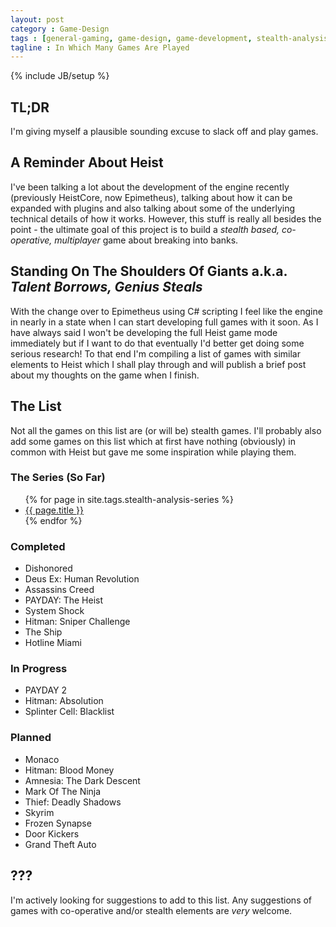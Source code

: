 ```yaml
---
layout: post
category : Game-Design
tags : [general-gaming, game-design, game-development, stealth-analysis-series]
tagline : In Which Many Games Are Played
---
```

{% include JB/setup %}


## TL;DR

I'm giving myself a plausible sounding excuse to slack off and play games.

## A Reminder About Heist

I've been talking a lot about the development of the engine recently (previously HeistCore, now Epimetheus), talking about how it can be expanded with plugins and also talking about some of the underlying technical details of how it works. However, this stuff is really all besides the point - the ultimate goal of this project is to build a _stealth based, co-operative, multiplayer_ game about breaking into banks.

## Standing On The Shoulders Of Giants a.k.a. _Talent Borrows, Genius Steals_

With the change over to Epimetheus using C# scripting I feel like the engine in nearly in a state when I can start developing full games with it soon. As I have always said I won't be developing the full Heist game mode immediately but if I want to do that eventually I'd better get doing some serious research! To that end I'm compiling a list of games with similar elements to Heist which I shall play through and will publish a brief post about my thoughts on the game when I finish.

## The List

Not all the games on this list are (or will be) stealth games. I'll probably also add some games on this list which at first have nothing (obviously) in common with Heist but gave me some inspiration while playing them.

### The Series (So Far)

<ul>
    {% for page in site.tags.stealth-analysis-series %}
    <li><a href="{{ page.url }}">{{ page.title }}</a></li>
    {% endfor %}
</ul>

### Completed

- Dishonored
- Deus Ex: Human Revolution
- Assassins Creed
- PAYDAY: The Heist
- System Shock
- Hitman: Sniper Challenge
- The Ship
- Hotline Miami

### In Progress

- PAYDAY 2
- Hitman: Absolution
- Splinter Cell: Blacklist

### Planned

- Monaco
- Hitman: Blood Money
- Amnesia: The Dark Descent
- Mark Of The Ninja
- Thief: Deadly Shadows
- Skyrim
- Frozen Synapse
- Door Kickers
- Grand Theft Auto

## ???

I'm actively looking for suggestions to add to this list. Any suggestions of games with co-operative and/or stealth elements are _very_ welcome.